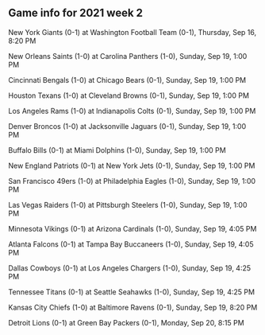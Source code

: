 ## Game info for 2021 week 2
New York Giants (0-1) at Washington Football Team (0-1), Thursday, Sep 16, 8:20 PM



New Orleans Saints (1-0) at Carolina Panthers (1-0), Sunday, Sep 19, 1:00 PM

Cincinnati Bengals (1-0) at Chicago Bears (0-1), Sunday, Sep 19, 1:00 PM

Houston Texans (1-0) at Cleveland Browns (0-1), Sunday, Sep 19, 1:00 PM

Los Angeles Rams (1-0) at Indianapolis Colts (0-1), Sunday, Sep 19, 1:00 PM

Denver Broncos (1-0) at Jacksonville Jaguars (0-1), Sunday, Sep 19, 1:00 PM

Buffalo Bills (0-1) at Miami Dolphins (1-0), Sunday, Sep 19, 1:00 PM

New England Patriots (0-1) at New York Jets (0-1), Sunday, Sep 19, 1:00 PM

San Francisco 49ers (1-0) at Philadelphia Eagles (1-0), Sunday, Sep 19, 1:00 PM

Las Vegas Raiders (1-0) at Pittsburgh Steelers (1-0), Sunday, Sep 19, 1:00 PM



Minnesota Vikings (0-1) at Arizona Cardinals (1-0), Sunday, Sep 19, 4:05 PM

Atlanta Falcons (0-1) at Tampa Bay Buccaneers (1-0), Sunday, Sep 19, 4:05 PM

Dallas Cowboys (0-1) at Los Angeles Chargers (1-0), Sunday, Sep 19, 4:25 PM

Tennessee Titans (0-1) at Seattle Seahawks (1-0), Sunday, Sep 19, 4:25 PM



Kansas City Chiefs (1-0) at Baltimore Ravens (0-1), Sunday, Sep 19, 8:20 PM



Detroit Lions (0-1) at Green Bay Packers (0-1), Monday, Sep 20, 8:15 PM

